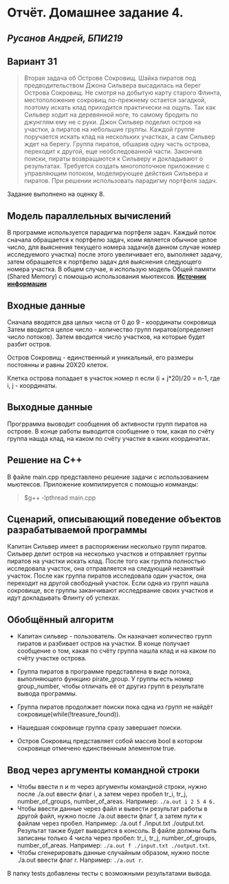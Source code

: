 # Отчёт. Домашнее задание 4. 
## _Русанов Андрей, БПИ219_

## Вариант 31
> Вторая задача об Острове Сокровищ. Шайка пиратов под предводительством Джона Сильвера высадилась на берег Острова Сокровищ. Не смотря на добытую карту старого Флинта, местоположение сокровищ по-прежнему остается загадкой, поэтому искать клад приходится практически на
ощупь. Так как Сильвер ходит на деревянной ноге, то самому бродить по
джунглям ему не с руки. Джон Сильвер поделил остров на участки, а пиратов
на небольшие группы. Каждой группе поручается искать клад на нескольких
участках, а сам Сильвер ждет на берегу. Группа пиратов, обшарив одну часть
острова, переходит к другой, еще необследованной части. Закончив поиски,
пираты возвращаются к Сильверу и докладывают о результатах. Требуется
создать многопоточное приложение с управляющим потоком, моделирующее действия Сильвера и пиратов. При решении использовать парадигму портфеля задач.

Задание выполнено на оценку 8.

## Модель параллельных вычислений
В программе используется парадигма портфеля задач. Каждый поток сначала обращается к портфелю задач, коим является обычное целое число, для выяснения текущего номера задачи(в данном случае номер исследуемого участка) после этого увеличивает его, выполняет задачу, затем обращается к портфелю задач для выяснения следующего номера участка.
В общем случае, я использую модель Общей памяти (Shared Memory) с помощью использования мьютексов.
[**Источник информации**](https://vestnik.susu.ru/cmi/article/viewFile/8796/7201)

## Входные данные 
Сначала вводятся два целых числа от 0 до 9 - координаты сокровища
Затем вводится целое число - количество групп пиратов(определяет число потоков).
Затем вводится число участков, на которые будет разбит остров. 

Остров Сокровищ - единственный и уникальный, его размеры постоянны и равны 20X20 клеток.

Клетка острова попадает в участок номер n если (i + j*20)/20 = n-1, где i, j - координаты.

## Выходные данные 
Прогррамма выоводит сообщения об активности групп пиратов на острове. В конце работы выводится сообщение о том, какая по счёту группа нашда клад, на каком по счёту участке в каких координатах.

## Решение на С++
В файле main.cpp представлено решение задачи с использованием мьютексов.
Приложение компилируется с помощью  комманды:
> $g++ -lpthread main.cpp

## Сценарий, описывающий поведение объектов разрабатываемой программы
Капитан Сильвер имеет в распоряжении несколько групп пиратов. Сильвер делит остров на несколько участков и отправляет группы пиратов на участки искать клад. После того как группа полностью исследовала участок, она отправляется на следующий незанятый участок. После как группа пиратов исследовала один участок, она переходит на другой свободный участок. Если одна из групп нашла сокровище, все группы заканчивают исследрвание своих участков и идут докладывать Флинту об успехах.

## Обобщённый алгоритм
- Капитан сильвер - пользователь. Он назначает количество групп пиратов и разбивает остров на участки. В конце получает сообщение о том, какая по счёту группа нашла клад и на каком по счёту участке острова. 

- Группа пиратов в программе представлена в виде потока, выполняющего функцию pirate_group. У группы есть номер group_number, чтобы отличать её от другиз групп в результате вывода программы.

- Группа пиратов продолжает поиски пока одна из групп не найдёт сокровище(while(!treasure_found)).

- Нашедшая сокровище группа сразу завершает поиски.

- Остров Сокровищ представляет собой массив bool в котором сокровище отмечено единственным элементом true.

## Ввод через аргументы командной строки
- Чтобы ввести n и m через аргументы командной строки, нужно после ./a.out ввести флаг i, а затем через пробел tr_i, tr_j, number_of_groups, number_of_areas. Например: `./a.out i 2 5 4 6.`
- Чтобы ввести данные через файл и вывести результат работы в другой файл, нужно после ./a.out ввести флаг f, а затем пути к файлам через пробел. Например:  ./a.out f ./input.txt ./output.txt. Результат также будет выводится в консоль. В файле должны быть записаны только 4 числа через пробел: tr_i, tr_j, number_of_groups, number_of_areas. Например: `./a.out f ./input.txt ./output.txt`.
- Чтобы сгенерировать данные случайным образом, нужно после ./a.out ввести флаг r. Например: `./a.out r`.

В папку tests добавлены тесты с возможными результатами вывода.